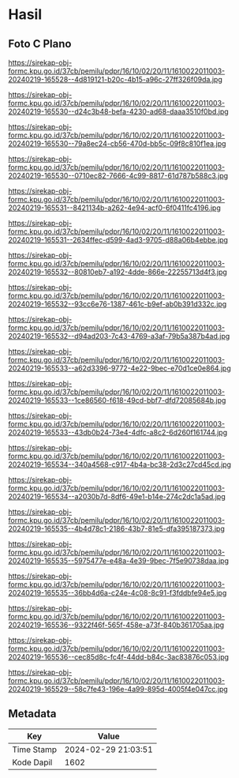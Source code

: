 # Hasil

## Foto C Plano

https://sirekap-obj-formc.kpu.go.id/37cb/pemilu/pdpr/16/10/02/20/11/1610022011003-20240219-165528--4d819121-b20c-4b15-a96c-27ff326f09da.jpg

https://sirekap-obj-formc.kpu.go.id/37cb/pemilu/pdpr/16/10/02/20/11/1610022011003-20240219-165530--d24c3b48-befa-4230-ad68-daaa3510f0bd.jpg

https://sirekap-obj-formc.kpu.go.id/37cb/pemilu/pdpr/16/10/02/20/11/1610022011003-20240219-165530--79a8ec24-cb56-470d-bb5c-09f8c810f1ea.jpg

https://sirekap-obj-formc.kpu.go.id/37cb/pemilu/pdpr/16/10/02/20/11/1610022011003-20240219-165530--0710ec82-7666-4c99-8817-61d787b588c3.jpg

https://sirekap-obj-formc.kpu.go.id/37cb/pemilu/pdpr/16/10/02/20/11/1610022011003-20240219-165531--8421134b-a262-4e94-acf0-6f0411fc4196.jpg

https://sirekap-obj-formc.kpu.go.id/37cb/pemilu/pdpr/16/10/02/20/11/1610022011003-20240219-165531--2634ffec-d599-4ad3-9705-d88a06b4ebbe.jpg

https://sirekap-obj-formc.kpu.go.id/37cb/pemilu/pdpr/16/10/02/20/11/1610022011003-20240219-165532--80810eb7-a192-4dde-866e-22255713d4f3.jpg

https://sirekap-obj-formc.kpu.go.id/37cb/pemilu/pdpr/16/10/02/20/11/1610022011003-20240219-165532--93cc6e76-1387-461c-b9ef-ab0b391d332c.jpg

https://sirekap-obj-formc.kpu.go.id/37cb/pemilu/pdpr/16/10/02/20/11/1610022011003-20240219-165532--d94ad203-7c43-4769-a3af-79b5a387b4ad.jpg

https://sirekap-obj-formc.kpu.go.id/37cb/pemilu/pdpr/16/10/02/20/11/1610022011003-20240219-165533--a62d3396-9772-4e22-9bec-e70d1ce0e864.jpg

https://sirekap-obj-formc.kpu.go.id/37cb/pemilu/pdpr/16/10/02/20/11/1610022011003-20240219-165533--1ce86560-f618-49cd-bbf7-dfd72085684b.jpg

https://sirekap-obj-formc.kpu.go.id/37cb/pemilu/pdpr/16/10/02/20/11/1610022011003-20240219-165533--43db0b24-73e4-4dfc-a8c2-6d260f161744.jpg

https://sirekap-obj-formc.kpu.go.id/37cb/pemilu/pdpr/16/10/02/20/11/1610022011003-20240219-165534--340a4568-c917-4b4a-bc38-2d3c27cd45cd.jpg

https://sirekap-obj-formc.kpu.go.id/37cb/pemilu/pdpr/16/10/02/20/11/1610022011003-20240219-165534--a2030b7d-8df6-49e1-b14e-274c2dc1a5ad.jpg

https://sirekap-obj-formc.kpu.go.id/37cb/pemilu/pdpr/16/10/02/20/11/1610022011003-20240219-165535--4b4d78c1-2186-43b7-81e5-dfa395187373.jpg

https://sirekap-obj-formc.kpu.go.id/37cb/pemilu/pdpr/16/10/02/20/11/1610022011003-20240219-165535--5975477e-e48a-4e39-9bec-7f5e90738daa.jpg

https://sirekap-obj-formc.kpu.go.id/37cb/pemilu/pdpr/16/10/02/20/11/1610022011003-20240219-165535--36bb4d6a-c24e-4c08-8c91-f3fddbfe94e5.jpg

https://sirekap-obj-formc.kpu.go.id/37cb/pemilu/pdpr/16/10/02/20/11/1610022011003-20240219-165536--9322f46f-565f-458e-a73f-840b361705aa.jpg

https://sirekap-obj-formc.kpu.go.id/37cb/pemilu/pdpr/16/10/02/20/11/1610022011003-20240219-165536--cec85d8c-fc4f-44dd-b84c-3ac83876c053.jpg

https://sirekap-obj-formc.kpu.go.id/37cb/pemilu/pdpr/16/10/02/20/11/1610022011003-20240219-165529--58c7fe43-196e-4a99-895d-4005f4e047cc.jpg


## Metadata

| Key        | Value               |
| ---------- | ------------------- |
| Time Stamp | 2024-02-29 21:03:51 |
| Kode Dapil | 1602                |



